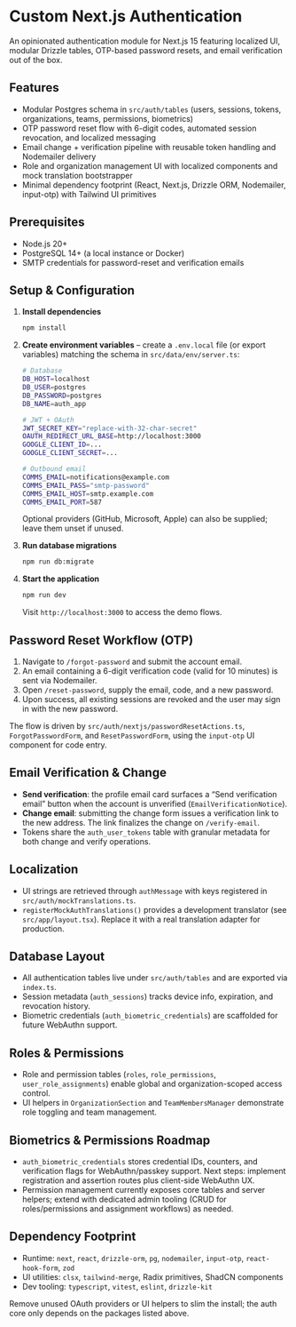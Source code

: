 # Custom Next.js Authentication

An opinionated authentication module for Next.js 15 featuring localized UI, modular Drizzle tables, OTP-based password resets, and email verification out of the box.

## Features

- Modular Postgres schema in `src/auth/tables` (users, sessions, tokens, organizations, teams, permissions, biometrics)
- OTP password reset flow with 6-digit codes, automated session revocation, and localized messaging
- Email change + verification pipeline with reusable token handling and Nodemailer delivery
- Role and organization management UI with localized components and mock translation bootstrapper
- Minimal dependency footprint (React, Next.js, Drizzle ORM, Nodemailer, input-otp) with Tailwind UI primitives

## Prerequisites

- Node.js 20+
- PostgreSQL 14+ (a local instance or Docker)
- SMTP credentials for password-reset and verification emails

## Setup & Configuration

1. **Install dependencies**

	```bash
	npm install
	```

2. **Create environment variables** – create a `.env.local` file (or export variables) matching the schema in `src/data/env/server.ts`:

	```bash
	# Database
	DB_HOST=localhost
	DB_USER=postgres
	DB_PASSWORD=postgres
	DB_NAME=auth_app

	# JWT + OAuth
	JWT_SECRET_KEY="replace-with-32-char-secret"
	OAUTH_REDIRECT_URL_BASE=http://localhost:3000
	GOOGLE_CLIENT_ID=...
	GOOGLE_CLIENT_SECRET=...

	# Outbound email
	COMMS_EMAIL=notifications@example.com
	COMMS_EMAIL_PASS="smtp-password"
	COMMS_EMAIL_HOST=smtp.example.com
	COMMS_EMAIL_PORT=587
	```

	Optional providers (GitHub, Microsoft, Apple) can also be supplied; leave them unset if unused.

3. **Run database migrations**

	```bash
	npm run db:migrate
	```

4. **Start the application**

	```bash
	npm run dev
	```

	Visit `http://localhost:3000` to access the demo flows.

## Password Reset Workflow (OTP)

1. Navigate to `/forgot-password` and submit the account email.
2. An email containing a 6-digit verification code (valid for 10 minutes) is sent via Nodemailer.
3. Open `/reset-password`, supply the email, code, and a new password.
4. Upon success, all existing sessions are revoked and the user may sign in with the new password.

The flow is driven by `src/auth/nextjs/passwordResetActions.ts`, `ForgotPasswordForm`, and `ResetPasswordForm`, using the `input-otp` UI component for code entry.

## Email Verification & Change

- **Send verification**: the profile email card surfaces a “Send verification email” button when the account is unverified (`EmailVerificationNotice`).
- **Change email**: submitting the change form issues a verification link to the new address. The link finalizes the change on `/verify-email`.
- Tokens share the `auth_user_tokens` table with granular metadata for both change and verify operations.

## Localization

- UI strings are retrieved through `authMessage` with keys registered in `src/auth/mockTranslations.ts`.
- `registerMockAuthTranslations()` provides a development translator (see `src/app/layout.tsx`). Replace it with a real translation adapter for production.

## Database Layout

- All authentication tables live under `src/auth/tables` and are exported via `index.ts`.
- Session metadata (`auth_sessions`) tracks device info, expiration, and revocation history.
- Biometric credentials (`auth_biometric_credentials`) are scaffolded for future WebAuthn support.

## Roles & Permissions

- Role and permission tables (`roles`, `role_permissions`, `user_role_assignments`) enable global and organization-scoped access control.
- UI helpers in `OrganizationSection` and `TeamMembersManager` demonstrate role toggling and team management.

## Biometrics & Permissions Roadmap

- `auth_biometric_credentials` stores credential IDs, counters, and verification flags for WebAuthn/passkey support. Next steps: implement registration and assertion routes plus client-side WebAuthn UX.
- Permission management currently exposes core tables and server helpers; extend with dedicated admin tooling (CRUD for roles/permissions and assignment workflows) as needed.

## Dependency Footprint

- Runtime: `next`, `react`, `drizzle-orm`, `pg`, `nodemailer`, `input-otp`, `react-hook-form`, `zod`
- UI utilities: `clsx`, `tailwind-merge`, Radix primitives, ShadCN components
- Dev tooling: `typescript`, `vitest`, `eslint`, `drizzle-kit`

Remove unused OAuth providers or UI helpers to slim the install; the auth core only depends on the packages listed above.
